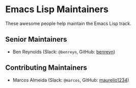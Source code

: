 # Emacs Lisp Maintainers

These awesome people help maintain the Emacs Lisp track.

## Senior Maintainers

- Ben Reynolds (Slack: `@benreyn`, GitHub: [benreyn](https://github.com/benreyn))

## Contributing Maintainers

- Marcos Almeida (Slack: `@marcos`, GitHub: [maurelio1234](https://github.com/maurelio1234))

